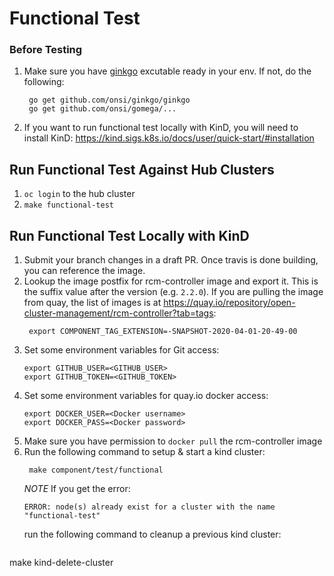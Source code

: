 # Functional Test

### Before Testing
1. Make sure you have [ginkgo](https://onsi.github.io/ginkgo/) excutable ready in your env. If not, do the following:
   ```
    go get github.com/onsi/ginkgo/ginkgo
    go get github.com/onsi/gomega/...
   ```
2. If you want to run functional test locally with KinD, you will need to install KinD: https://kind.sigs.k8s.io/docs/user/quick-start/#installation


## Run Functional Test Against Hub Clusters

1. `oc login` to the hub cluster
2. `make functional-test`

## Run Functional Test Locally with KinD
1. Submit your branch changes in a draft PR.  Once travis is done building, you can reference the image.
2. Lookup the image postfix for rcm-controller image and export it.  This is the suffix value after the version (e.g. `2.2.0`).  If you are pulling the image from quay, the list of images is at https://quay.io/repository/open-cluster-management/rcm-controller?tab=tags:
   ```
    export COMPONENT_TAG_EXTENSION=-SNAPSHOT-2020-04-01-20-49-00
   ```
3. Set some environment variables for Git access:
   ```
   export GITHUB_USER=<GITHUB_USER>
   export GITHUB_TOKEN=<GITHUB_TOKEN>
   ```   
4. Set some environment variables for quay.io docker access:
   ```
   export DOCKER_USER=<Docker username>
   export DOCKER_PASS=<Docker password>
   ```   
5. Make sure you have permission to `docker pull` the rcm-controller image
6. Run the following command to setup & start a kind cluster:
   ```
    make component/test/functional
   ```
   *NOTE* If you get the error:
   ```
   ERROR: node(s) already exist for a cluster with the name "functional-test"
   ```
   run the following command to cleanup a previous kind cluster:
   ```
  make kind-delete-cluster
   ```   
